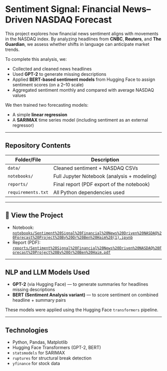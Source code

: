 # Sentiment Signal: Financial News–Driven NASDAQ Forecast

This project explores how financial news sentiment aligns with movements in the NASDAQ index. By analyzing headlines from **CNBC**, **Reuters**, and **The Guardian**, we assess whether shifts in language can anticipate market trends.

To complete this analysis, we:
- Collected and cleaned news headlines
- Used **GPT-2** to generate missing descriptions
- Applied **BERT-based sentiment models** from Hugging Face to assign sentiment scores (on a 2–10 scale)
- Aggregated sentiment monthly and compared with average NASDAQ values

We then trained two forecasting models:
-  A simple **linear regression**
-  A **SARIMAX** time series model (including sentiment as an external regressor)

---

## Repository Contents

| Folder/File     | Description |
|------------------|-------------|
| `data/`         | Cleaned sentiment + NASDAQ CSVs |
| `notebooks/`    | Full Jupyter Notebook (analysis + modeling) |
| `reports/`      | Final report (PDF export of the notebook) |
| `requirements.txt` | All Python dependencies used |

---

## 🔗 View the Project

-  Notebook: [`notebooks/Sentiment%20Signal%20Financial%20News%20Driven%20NASDAQ%20Forecast%20Project%20By%20Or%20Ben%20Haim%20(1).ipynb`](notebooks/Sentiment%20Signal%20Financial%20News%20Driven%20NASDAQ%20Forecast%20Project%20By%20Or%20Ben%20Haim%20(1).ipynb)
- Report (PDF): [`reports/Sentiment%20Signal%20Financial%20News%20Driven%20NASDAQ%20Forecast%20Project%20By%20Or%20Ben%20Haim.pdf`](reports/Sentiment%20Signal%20Financial%20News%20Driven%20NASDAQ%20Forecast%20Project%20By%20Or%20Ben%20Haim.pdf)

---

##  NLP and LLM Models Used

-  **GPT-2** (via Hugging Face) — to generate summaries for headlines missing descriptions
-  **BERT (Sentiment Analysis variant)** — to score sentiment on combined headline + summary pairs

These models were applied using the Hugging Face `transformers` pipeline.

---

##  Technologies

- Python, Pandas, Matplotlib
- Hugging Face Transformers (GPT-2, BERT)
- `statsmodels` for SARIMAX
- `ruptures` for structural break detection
- `yfinance` for stock data
